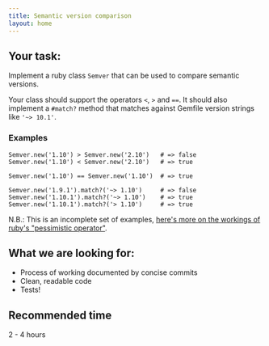 ```yaml
---
title: Semantic version comparison
layout: home
---
```


## Your task:
Implement a ruby class `Semver` that can be used to compare semantic versions. 

Your class should support the operators `<`, `>` and `==`. It should also implement a `#match?` method that matches against Gemfile version strings like `'~> 10.1'`.

### Examples
```
Semver.new('1.10') > Semver.new('2.10')   # => false
Semver.new('1.10') < Semver.new('2.10')   # => true

Semver.new('1.10') == Semver.new('1.10')  # => true

Semver.new('1.9.1').match?('~> 1.10')     # => false
Semver.new('1.10.1').match?('~> 1.10')    # => true
Semver.new('1.10.1').match?('> 1.10')     # => true
```

N.B.: This is an incomplete set of examples, [here's more on the workings of ruby's "pessimistic operator"](https://thoughtbot.com/blog/rubys-pessimistic-operator).

## What we are looking for:
* Process of working documented by concise commits
* Clean, readable code
* Tests!

## Recommended time
2 - 4 hours
